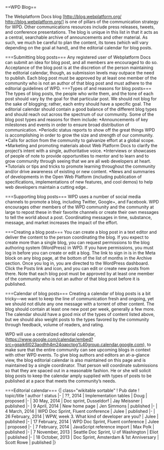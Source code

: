 ==WPD Blog==

The Webplatform Docs blog [http://blog.webplatform.org/ http://blog.webplatform.org/] is one of pillars of the communication strategy for WPD. Other communications resources include press releases, tweets, and conference presentations. The blog is unique in this list in that it acts as a central, searchable archive of announcements and other material. As such, we much be careful to plan the content, its tones (which will vary depending on the goal at hand), and the editorial calendar for blog posts.

===Submitting blog posts===
Any registered user of Webplatform Docs can submit an idea for blog post, and all members are encouraged to do so. Acceptance of the blog post is at the discretion of the person maintaining the editorial calendar, though, as submission levels may outpace the need to publish. Each blog post must be approved by at least one member of the community who is not an author of that blog post and must adhere to the editorial guidelines of WPD.
===Types of and reasons for blog posts===
The types of blog posts, the people who write them, and the tone of each post should vary by the goal for that particular post. We should not blog for the sake of blogging; rather, each entry should have a specific goal. The editorial calendar should contain a good balance of the different blog types and should reach out across the spectrum of our community. Some of the blog post types and reasons for them include:
*Announcements of key milestones and events in order to ensure broad distribution of communication.
*Periodic status reports to show off the great things WPD is accomplishing in order to grow the size and strength of our community.
*Calls for action from the community to galvanize effort at a global scope.
*Marketing and promoting materials about Web Platform Docs to clarify the project’s intent with a single, authoritative voice.
*Interviews or showcases of people of note to provide opportunities to mentor and to learn and to grow community through seeing that we are all web developers at heart.
*Tutorials or tips and tricks to promote learning throughout the community and/or drive awareness of existing or new content.
*News and summaries of developments in the Open Web Platform (including publication of specifications, implementations of new features, and cool demos) to help web developers maintain a cutting edge..

===Supporting blog posts===
WPD uses a number of social media channels to promote a blog, including Twitter, Google+, and Facebook. WPD encourages other members of the WPD community and the community at large to repost these in their favorite channels or create their own messages to tell the world about a post. Coordinating messages in time, substance, message, and market increases the impact of the effort.

===Creating a blog post===
You can create a blog post in a text editor and deliver the content to the person coordinating the blog. If you expect to create more than a single blog, you can request permissions to the blog authoring system (WordPress) in WPD. If you have permissions, you must log in before you can create or edit a blog. The link to sign in is in the Meta block on any blog page, at the bottom of the list of months in the Archive section. Once you log in, you are directed to the WordPress dashboard. Click the Posts link and icon, and you can edit or create new posts from there. Note that each blog post must be approved by at least one member of the community who is not an author of that blog post before it is published.

===Calendar of blog posts===
Creating a calendar of blog posts is a bit tricky—we want to keep the line of communication fresh and ongoing, yet we should not dilute any one message with a torrent of other content. The blog should contain at least one new post per week, generally a few more. The calendar should have a good mix of the types of content listed above, but we should also weight posts to the types favored by the community through feedback, volume of readers, and rating.

WPD will use a centralized editorial calendar, (https://www.google.com/calendar/embed?src=gqaik6l023aodhh4m24qapctpg%40group.calendar.google.com), to make sure that the entire community can see upcoming blogs in context with other WPD events. To give blog authors and editors an at-a-glance view, the blog editorial calendar is also maintained on this page and is maintained by a single coordinator. That person will coordinate submissions so that they are spaced out in a reasonable fashion. He or she will solicit blog posts to keep the calendar amply supplied with types of posts to be published at a pace that meets the community’s needs.

===Editorial calendar===
{| class="wikitable sortable"
! Pub date
! topic/title
! author
! status
|-
| ??, 2014
| Implementation tables
| Doug
| proposed
|-
| 30 May, 2014
| Doc sprint, Dusseldorf
| Jay Meissner
| published
|-
| 9 April, 2014
| New home page
| Jen Simmons
| published
|-
| 4 March, 2014
| WPD Doc Sprint, Fluent conference
| Julee
| published
|-
| 26 February, 2014
| WPW, week 3. What kind of developer are you?
| Julee
| published
|-
| 17 February, 2014
| WPD Doc Sprint, Fluent conference
| Julee
| proposed
|-
| 7 February, 2014
| JavaScript reference import
| Max Polk
| published
|-
| 7 November, 2013
| Seattle Doc Sprint, U of Washington
| Eliot
| published
|-
| 18 October, 2013
| Doc Sprint, Amsterdam & 1st Anniversary
| Scott Rowe
| published
|}